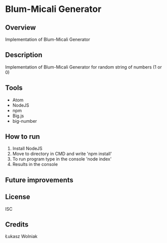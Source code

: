 # Blum-Micali Generator

## Overview 
Implementation of Blum-Micali Generator

## Description
Implementation of Blum-Micali Generator for random string of numbers (1 or 0)

## Tools 
- Atom
- NodeJS
- npm
- Big.js
- big-number

## How to run
1. Install NodeJS
2. Move to directory in CMD and write 'npm install'
3. To run program type in the console 'node index'
4. Results in the console

## Future improvements

## License 
ISC

## Credits
Łukasz Wolniak
